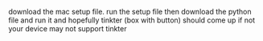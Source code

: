 download the mac setup file.
run the setup file
then download the python file
and run it
and hopefully tinkter (box with button) should come up
if not your device may not support tinkter
